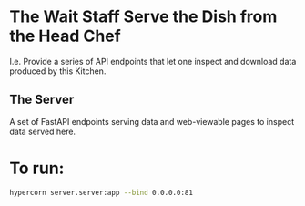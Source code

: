 # The Wait Staff Serve the Dish from the Head Chef
I.e. Provide a series of API endpoints that let one inspect and download data produced
by this Kitchen.

## The Server
A set of FastAPI endpoints serving data and web-viewable pages to inspect data served 
here.
 
# To run:
```bash
hypercorn server.server:app --bind 0.0.0.0:81
```
